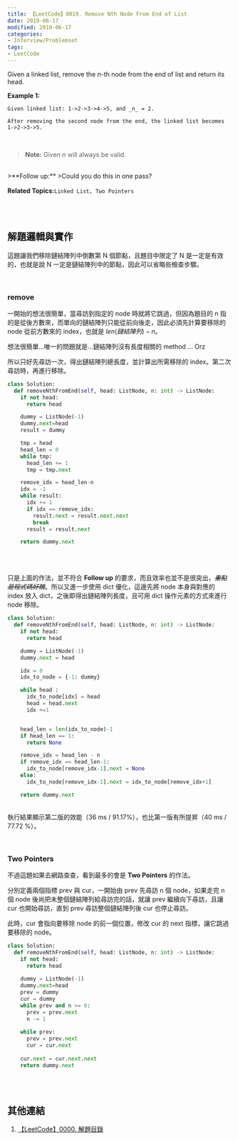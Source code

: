 ```yaml
---
title: 【LeetCode】0019. Remove Nth Node From End of List
date: 2019-06-17
modified: 2019-06-17
categories:
- Interview/Problemset
tags:
- LeetCode
--- 
```


Given a linked list, remove the _n_-th node from the end of list and return its head.

<!--more-->

**Example 1:**
```
Given linked list: 1->2->3->4->5, and _n_ = 2.

After removing the second node from the end, the linked list becomes 1->2->3->5.
```
<br>

> **Note:**
> Given  _n_  will always be valid.

<br>
>**Follow up:**
>Could you do this in one pass?

<br>

**Related Topics:**`Linked List`、`Two Pointers`

<br><br>

## 解題邏輯與實作
這題讓我們移除鏈結陣列中倒數第 N 個節點，且題目中限定了 N 是一定是有效的，也就是說 N 一定是鏈結陣列中的節點，因此可以省略些檢查步驟。

<br>

### remove
一開始的想法很簡單，當尋訪到指定的 node 時就將它跳過，但因為題目的 n 指的是從後方數來，而單向的鏈結陣列只能從前向後走，因此必須先計算要移除的 node 從前方數來的 index，也就是 $len(鏈結陣列) - n$。

想法很簡單...唯一的問題就是...鏈結陣列沒有長度相關的 method ... Orz

所以只好先尋訪一次，得出鏈結陣列總長度，並計算出所需移除的 index。第二次尋訪時，再進行移除。


```python 
class Solution:
  def removeNthFromEnd(self, head: ListNode, n: int) -> ListNode:
    if not head: 
      return head	

    dummy = ListNode(-1)
    dummy.next=head
    result = dummy

    tmp = head
    head_len = 0
    while tmp:
      head_len += 1
      tmp = tmp.next

    remove_idx = head_len-n 
    idx = -1
    while result:
      idx += 1
      if idx == remove_idx: 
        result.next = result.next.next
        break
      result = result.next

    return dummy.next
```

<br><br>

只是上面的作法，並不符合 **Follow up** 的要求，而且效率也並不是很突出，*~~重點是程式碼好醜~~*。所以又進一步使用 dict 優化，這邊先將 node 本身與對應的 index 放入 dict，之後即得出鏈結陣列長度，且可用 dict 操作元素的方式來進行 node 移除。<br>


```python 
class Solution:
  def removeNthFromEnd(self, head: ListNode, n: int) -> ListNode:
    if not head: 
      return head	

    dummy = ListNode(-1)
    dummy.next = head

    idx = 0
    idx_to_node = {-1: dummy}

    while head :
      idx_to_node[idx] = head
      head = head.next
      idx +=1


    head_len = len(idx_to_node)-1
    if head_len == 1:
      return None

    remove_idx = head_len - n 
    if remove_idx == head_len-1:
      idx_to_node[remove_idx-1].next = None
    else:
      idx_to_node[remove_idx-1].next = idx_to_node[remove_idx+1]

    return dummy.next
```

<br>執行結果顯示第二版的效能（36 ms /  91.17%），也比第一版有所提昇（40 ms / 77.72 %）。

<br>

### Two Pointers

不過這題如果去網路查查，看到最多的會是 **Two Pointers** 的作法。

分別定義兩個指標 prev 與 cur，一開始由 prev 先尋訪 n 個 node，如果走完 n 個 node 後尚把未整個鏈結陣列給尋訪完的話，就讓 prev 繼續向下尋訪，且讓 cur 也開始尋訪，直到 prev 尋訪整個鏈結陣列後 cur 也停止尋訪。

此時，cur 會指向要移除 node 的前一個位置，修改 cur 的 next 指標，讓它跳過要移除的 node。

```python 
class Solution:
  def removeNthFromEnd(self, head: ListNode, n: int) -> ListNode:
    if not head:
      return head
      
    dummy = ListNode(-1)
    dummy.next=head
    prev = dummy
    cur = dummy
    while prev and n >= 0:
      prev = prev.next
      n -= 1 
            
    while prev:
      prev = prev.next
      cur = cur.next
            
    cur.next = cur.next.next
    return dummy.next
```


<br><br>

## 其他連結
1. [【LeetCode】0000. 解題目錄](/LeetCode-0000-Contents/)